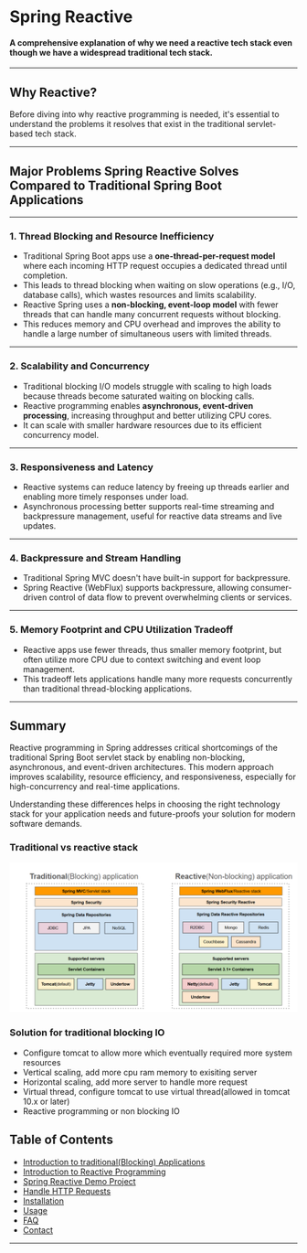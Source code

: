 # Spring Reactive

#### A comprehensive explanation of why we need a reactive tech stack even though we have a widespread traditional tech stack.

---

## Why Reactive?

Before diving into why reactive programming is needed, it's essential to understand the problems it resolves that exist in the traditional servlet-based tech stack.

---

## Major Problems Spring Reactive Solves Compared to Traditional Spring Boot Applications

---

### 1. Thread Blocking and Resource Inefficiency
- Traditional Spring Boot apps use a **one-thread-per-request model** where each incoming HTTP request occupies a dedicated thread until completion.
- This leads to thread blocking when waiting on slow operations (e.g., I/O, database calls), which wastes resources and limits scalability.
- Reactive Spring uses a **non-blocking, event-loop model** with fewer threads that can handle many concurrent requests without blocking.
- This reduces memory and CPU overhead and improves the ability to handle a large number of simultaneous users with limited threads.

---

### 2. Scalability and Concurrency
- Traditional blocking I/O models struggle with scaling to high loads because threads become saturated waiting on blocking calls.
- Reactive programming enables **asynchronous, event-driven processing**, increasing throughput and better utilizing CPU cores.
- It can scale with smaller hardware resources due to its efficient concurrency model.

---

### 3. Responsiveness and Latency
- Reactive systems can reduce latency by freeing up threads earlier and enabling more timely responses under load.
- Asynchronous processing better supports real-time streaming and backpressure management, useful for reactive data streams and live updates.

---

### 4. Backpressure and Stream Handling
- Traditional Spring MVC doesn't have built-in support for backpressure.
- Spring Reactive (WebFlux) supports backpressure, allowing consumer-driven control of data flow to prevent overwhelming clients or services.

---

### 5. Memory Footprint and CPU Utilization Tradeoff
- Reactive apps use fewer threads, thus smaller memory footprint, but often utilize more CPU due to context switching and event loop management.
- This tradeoff lets applications handle many more requests concurrently than traditional thread-blocking applications.

---

## Summary

Reactive programming in Spring addresses critical shortcomings of the traditional Spring Boot servlet stack by enabling non-blocking, asynchronous, and event-driven architectures. This modern approach improves scalability, resource efficiency, and responsiveness, especially for high-concurrency and real-time applications.

Understanding these differences helps in choosing the right technology stack for your application needs and future-proofs your solution for modern software demands.


### Traditional vs reactive stack
![alt text](/images/traditional_vs_reactive.png "Traditional vs Reactive stack")

### Solution for traditional blocking IO
* Configure tomcat to allow more which eventually required more system resources
* Vertical scaling, add more cpu ram memory to exisiting server
* Horizontal scaling, add more server to handle more request
* Virtual thread, configure tomcat to use virtual thread(allowed in tomcat 10.x or later)
* Reactive programming or non blocking IO

## Table of Contents

- [Introduction to traditional(Blocking) Applications](/Notes/intro_traditional_blocking_application.md)
- [Introduction to Reactive Programming](/Notes/intro_reactive_programming.md)
- [Spring Reactive Demo Project](/Notes/Reactive_spring_boot_demo_project.md)
- [Handle HTTP Requests](/Notes/handle_http_request.md)
- [Installation](#installation)
- [Usage](#usage)
- [FAQ](#faq)
- [Contact](#contact)

---